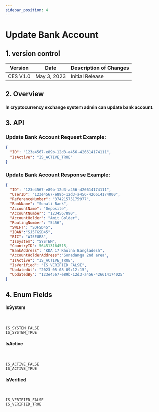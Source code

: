 ```yaml
---
sidebar_position: 4
---
```


# Update Bank Account

## 1. version control

| Version  | Date        | Description of Changes |
| -------- | ----------- | ---------------------- |
| CES V1.0 | May 3, 2023 | Initial Release        |

## 2. Overview

#### In cryptocurrency exchange system admin can update bank account.


## 3. API

### Update Bank Account Request Example:

```json
{
  "ID": "123e4567-e89b-12d3-a456-426614174111",
  "IsActive": "IS_ACTIVE_TRUE"
}
```
### Update Bank Account Response Example:

```json
{
  "ID": "123e4567-e89b-12d3-a456-426614174111",
  "UserID": "123e4567-e89b-12d3-a456-426614174000",
  "ReferenceNumber": "37421575175977",
  "BankName": "Sonali Bank",
  "AccountName": "Deposite",
  "AccountNumber": "1234567890",
  "AccountHolder": "Amit Golder",
  "RoutingNumber": "5456",
  "SWIFT": "SDFSD45",
  "IBAN":"SJ5FGSD45",
  "BIC": "WI5EUR8",
  "IsSystem": "SYSTEM",
  "CountryID": 564513164515,
  "BankAddress": "KDA 17 Khulna Bangladesh",
  "AccountHolderAddress":"Sonadanga 2nd area",
  "IsActive": "IS_ACTIVE_TRUE",
  "IsVerified": "IS_VERIFIED_FALSE",
  "UpdatedAt": "2023-05-08 09:12:15",
  "UpdatedBy": "123e4567-e89b-12d3-a456-426614174025"
}
```

## 4. Enum Fields
#### **IsSystem**
&nbsp;

	IS_SYSTEM_FALSE
	IS_SYSTEM_TRUE

#### **IsActive**
&nbsp;

	IS_ACTIVE_FALSE
	IS_ACTIVE_TRUE
	
#### **IsVerified**
&nbsp;

	IS_VERIFIED_FALSE
	IS_VERIFIED_TRUE
